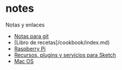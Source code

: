 # notes

Notas y enlaces

* [Notas para git](/git)
* [Libro de recetas]/cookbook/index.md)
* [Raspberry Pi](/raspberrypi)
* [Recursos, plugins y servicios para Sketch](/sketch)
* [Mac OS](/macos)